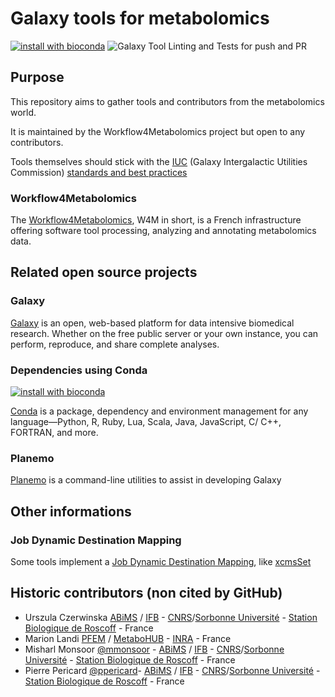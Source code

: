 # Galaxy tools for metabolomics

[![install with bioconda](https://img.shields.io/badge/install%20with-bioconda-brightgreen.svg?style=flat)](http://bioconda.github.io/recipes/bioconductor-xcms/README.html) ![Galaxy Tool Linting and Tests for push and PR](https://github.com/workflow4metabolomics/tools-metabolomics/workflows/Galaxy%20Tool%20Linting%20and%20Tests%20for%20push%20and%20PR/badge.svg)

## Purpose
This repository aims to gather tools and contributors from the metabolomics world.

It is maintained by the Workflow4Metabolomics project but open to any contributors.

Tools themselves should stick with the [IUC](https://github.com/galaxyproject/tools-iuc) (Galaxy Intergalactic Utilities Commission) [standards and best practices](https://galaxy-iuc-standards.readthedocs.io/en/latest/)

### Workflow4Metabolomics
The [Workflow4Metabolomics](http://workflow4metabolomics.org), W4M in short, is a French infrastructure offering software tool processing, analyzing and annotating metabolomics data.

## Related open source projects

### Galaxy
[Galaxy](https://galaxyproject.org/) is an open, web-based platform for data intensive biomedical research. Whether on the free public server or your own instance, you can perform, reproduce, and share complete analyses.

### Dependencies using Conda
[![install with bioconda](https://img.shields.io/badge/install%20with-bioconda-brightgreen.svg?style=flat)](http://bioconda.github.io/recipes/bioconductor-xcms/README.html)

[Conda](http://conda.pydata.org/) is a package, dependency and environment management for any language—Python, R, Ruby, Lua, Scala, Java, JavaScript, C/ C++, FORTRAN, and more.


### Planemo
[Planemo](https://planemo.readthedocs.io/en/latest/readme.html) is a command-line utilities to assist in developing Galaxy

## Other informations
### Job Dynamic Destination Mapping
Some tools implement a [Job Dynamic Destination Mapping](https://docs.galaxyproject.org/en/latest/admin/jobs.html#dynamic-destination-mapping), like [xcmsSet](https://github.com/workflow4metabolomics/tools-metabolomics/tree/master/tools/xcms_xcmsset#job-dynamic-destination-mapping)


## Historic contributors (non cited by GitHub)
- Urszula Czerwinska [ABiMS](http://abims.sb-roscoff.fr/) / [IFB](http://www.france-bioinformatique.fr/) - [CNRS](www.cnrs.fr)/[Sorbonne Université](http://www.sorbonne-universite.fr/) - [Station Biologique de Roscoff](http://www.sb-roscoff.fr/) - France
- Marion Landi [PFEM](https://www6.ara.inra.fr/plateforme_exploration_metabolisme) / [MetaboHUB](https://www.metabohub.fr/home.html) - [INRA](http://www.inra.fr/) - France
- Misharl Monsoor [@mmonsoor](https://github.com/mmonsoor) - [ABiMS](http://abims.sb-roscoff.fr/) / [IFB](http://www.france-bioinformatique.fr/) - [CNRS](www.cnrs.fr)/[Sorbonne Université](http://www.sorbonne-universite.fr/) - [Station Biologique de Roscoff](http://www.sb-roscoff.fr/) - France
- Pierre Pericard [@ppericard](https://github.com/ppericard)- [ABiMS](http://abims.sb-roscoff.fr/) / [IFB](http://www.france-bioinformatique.fr/) - [CNRS](www.cnrs.fr)/[Sorbonne Université](http://www.sorbonne-universite.fr/) - [Station Biologique de Roscoff](http://www.sb-roscoff.fr/) - France

